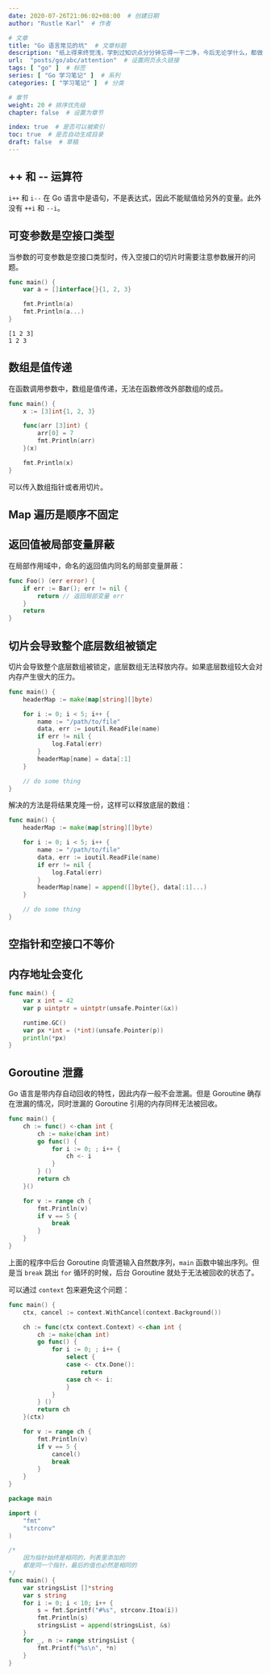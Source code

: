 ```yaml
---
date: 2020-07-26T21:06:02+08:00  # 创建日期
author: "Rustle Karl"  # 作者

# 文章
title: "Go 语言常见的坑"  # 文章标题
description: "纸上得来终觉浅，学到过知识点分分钟忘得一干二净，今后无论学什么，都做好笔记吧。"
url:  "posts/go/abc/attention"  # 设置网页永久链接
tags: [ "go" ]  # 标签
series: [ "Go 学习笔记" ]  # 系列
categories: [ "学习笔记" ]  # 分类

# 章节
weight: 20 # 排序优先级
chapter: false  # 设置为章节

index: true  # 是否可以被索引
toc: true  # 是否自动生成目录
draft: false  # 草稿
---
```


## ++ 和 -- 运算符

`i++` 和 `i--` 在 Go 语言中是语句，不是表达式，因此不能赋值给另外的变量。此外没有 `++i` 和 `--i`。

## 可变参数是空接口类型

当参数的可变参数是空接口类型时，传入空接口的切片时需要注意参数展开的问题。

```go
func main() {
    var a = []interface{}{1, 2, 3}

    fmt.Println(a)
    fmt.Println(a...)
}
```

```
[1 2 3]
1 2 3
```

## 数组是值传递

在函数调用参数中，数组是值传递，无法在函数修改外部数组的成员。

```go
func main() {
    x := [3]int{1, 2, 3}

    func(arr [3]int) {
        arr[0] = 7
        fmt.Println(arr)
    }(x)

    fmt.Println(x)
}
```

可以传入数组指针或者用切片。

## Map 遍历是顺序不固定

## 返回值被局部变量屏蔽

在局部作用域中，命名的返回值内同名的局部变量屏蔽：

```go
func Foo() (err error) {
    if err := Bar(); err != nil {
        return // 返回局部变量 err
    }
    return
}
```

## 切片会导致整个底层数组被锁定

切片会导致整个底层数组被锁定，底层数组无法释放内存。如果底层数组较大会对内存产生很大的压力。

```go
func main() {
    headerMap := make(map[string][]byte)

    for i := 0; i < 5; i++ {
        name := "/path/to/file"
        data, err := ioutil.ReadFile(name)
        if err != nil {
            log.Fatal(err)
        }
        headerMap[name] = data[:1]
    }

    // do some thing
}
```

解决的方法是将结果克隆一份，这样可以释放底层的数组：

```go
func main() {
    headerMap := make(map[string][]byte)

    for i := 0; i < 5; i++ {
        name := "/path/to/file"
        data, err := ioutil.ReadFile(name)
        if err != nil {
            log.Fatal(err)
        }
        headerMap[name] = append([]byte{}, data[:1]...)
    }

    // do some thing
}
```

## 空指针和空接口不等价

## 内存地址会变化

```go
func main() {
    var x int = 42
    var p uintptr = uintptr(unsafe.Pointer(&x))

    runtime.GC()
    var px *int = (*int)(unsafe.Pointer(p))
    println(*px)
}
```

## Goroutine 泄露

Go 语言是带内存自动回收的特性，因此内存一般不会泄漏。但是 Goroutine 确存在泄漏的情况，同时泄漏的 Goroutine 引用的内存同样无法被回收。

```go
func main() {
    ch := func() <-chan int {
        ch := make(chan int)
        go func() {
            for i := 0; ; i++ {
                ch <- i
            }
        } ()
        return ch
    }()

    for v := range ch {
        fmt.Println(v)
        if v == 5 {
            break
        }
    }
}
```

上面的程序中后台 Goroutine 向管道输入自然数序列，`main` 函数中输出序列。但是当 `break` 跳出 `for` 循环的时候，后台 Goroutine 就处于无法被回收的状态了。

可以通过 `context` 包来避免这个问题：

```go
func main() {
    ctx, cancel := context.WithCancel(context.Background())

    ch := func(ctx context.Context) <-chan int {
        ch := make(chan int)
        go func() {
            for i := 0; ; i++ {
                select {
                case <- ctx.Done():
                    return
                case ch <- i:
                }
            }
        } ()
        return ch
    }(ctx)

    for v := range ch {
        fmt.Println(v)
        if v == 5 {
            cancel()
            break
        }
    }
}
```

```go
package main

import (
	"fmt"
	"strconv"
)

/*
	因为指针始终是相同的，列表里添加的
	都是同一个指针，最后的值也必然是相同的
*/
func main() {
	var stringsList []*string
	var s string
	for i := 0; i < 10; i++ {
		s = fmt.Sprintf("#%s", strconv.Itoa(i))
		fmt.Println(s)
		stringsList = append(stringsList, &s)
	}
	for _, n := range stringsList {
		fmt.Printf("%s\n", *n)
	}
}
```
